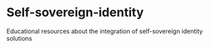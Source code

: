 # Self-sovereign-identity
Educational resources about the integration of self-sovereign identity solutions
